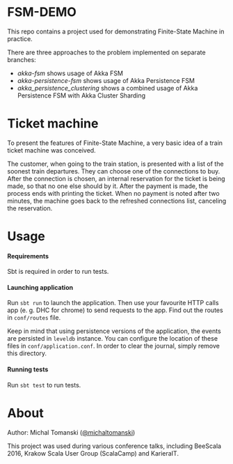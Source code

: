 # FSM-DEMO
This repo contains a project used for demonstrating Finite-State Machine in practice.

There are three approaches to the problem implemented on separate branches:
* _akka-fsm_ shows usage of Akka FSM
* _akka-persistence-fsm_ shows usage of Akka Persistence FSM
* _akka_persistence_clustering_ shows a combined usage of Akka Persistence FSM with Akka Cluster Sharding     

# Ticket machine
To present the features of Finite-State Machine, a very basic idea of a train ticket machine was conceived. 

The customer, when going to the train station, is presented with a list of the soonest train departures. They can choose one of the connections to buy. After the connection is chosen, an internal reservation for the ticket is being made, so that no one else should by it. After the payment is made, the process ends with printing the ticket. When no payment is noted after two minutes, the machine goes back to the refreshed connections list, canceling the reservation.

# Usage
#### Requirements
Sbt is required in order to run tests.

#### Launching application
Run `sbt run` to launch the application. Then use your favourite HTTP calls app (e. g. DHC for chrome) to send requests to the app. Find out the routes in `conf/routes` file.

Keep in mind that using persistence versions of the application, the events are persisted in `leveldb` instance. You can configure the location of these files in `conf/application.conf`. In order to clear the journal, simply remove this directory.

#### Running tests
Run `sbt test` to run tests. 

# About

Author: Michal Tomanski ([@michaltomanski](http://twitter.com/michaltomanski))

This project was used during various conference talks, including BeeScala 2016, Krakow Scala User Group (ScalaCamp) and KarieraIT.
